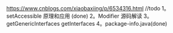https://www.cnblogs.com/xiaobaxiing/p/6534316.html
//todo
1。setAccessible 原理和应用 (done)
2。Modifier 源码解读 
3。getGenericInterfaces getInterfaces
4。package-info.java(done)